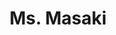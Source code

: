---
layout: place
title: "Ms. Masaki"
permalink: /arizona/cottonwood/ms-masaki.html
stateAbbr: AZ
stateName: Arizona
cityName: Cottonwood
seo:
  name: "Ms. Masaki"
  type: Restaurant
  links: https://www.msmasaki.com/
description: "Ms. Masaki serves delicious sushi in Cottonwood, Arizona. Try fresh Japanese dishes for a great dining experience. "
place_id: ChIJQ2XBd4cPLYcRcLGdEx0misY
photos:
  - name: >-
      places/ChIJQ2XBd4cPLYcRcLGdEx0misY/photos/AeeoHcLwBK9zjKhhzFB6hupa76Ebbn4IBD1gHu0-faSpNsh_4zYCZZPmmE0_eXWyvHStrUdwlb9g4nSMvRJnX3WLU1NgVICWGMor1JuXqnBOlkg-TIJTs8ZaO-7DOKbBd8x_Iionb5fnGHV0VHKqS9Ic_uY8jbfKpKs4gH_tdBy1XonI5jsGNIh9weo7u4OSCfoyUTl5u46pedRETkF-DybaRpnI22YFiXehd_K3r1B1OvM-n-vstQvncisE5G9nBybIi_Z-9AyTdFqzwz56jwZRNlJCjl7Q-EFnCjsgLTUpbP8X9ViEWYbYDlCUL-sPOvwdzpEuLyACEUidqrq30w8i07VywWLkAaWJ6csejc9vfrjInc5T7UNSEXP6lmcpHQFdq1-VLy5VWnUSwfQ5hQZ6_cC8aiwYxd7Xa9HqiClh1ce97kgU
    widthPx: 2880
    heightPx: 2160
    authorAttributions:
      - displayName: Homer Ray III
        uri: https://maps.google.com/maps/contrib/102284310296773348127
        photoUri: >-
          https://lh3.googleusercontent.com/a/ACg8ocJaq5CEdJ7f63faNFa2mty_0tFyVr0Ih_9OY79kHbvufwLmHg=s100-p-k-no-mo
    flagContentUri: >-
      https://www.google.com/local/imagery/report/?cb_client=maps_api_places.places_api&image_key=!1e10!2sCIHM0ogKEICAgICEzdCwuAE&hl=en-US
    googleMapsUri: >-
      https://www.google.com/maps/place//data=!3m4!1e2!3m2!1sCIHM0ogKEICAgICEzdCwuAE!2e10!4m2!3m1!1s0x872d0f8777c16543:0xc68a261d139db170
  - name: >-
      places/ChIJQ2XBd4cPLYcRcLGdEx0misY/photos/AeeoHcJtIc7BqL3tmZD6JbUtrgctYXEyKyUgSDDAaURZJeB74mSKc02wbm4SkucBF8JbtsaLo4JnqLwCROlxJ7rCmOj7YP6N17Yjb6roGaRleNuLJtOEZ1AH3gfyCH-NDvk65DMF9Ms8E92z9gRYimzWEzC9m-0jBAkbgErpkDA5vdsBzrn28saSC49q0ZZnLlK8VLcCKVlO0Kqa0BCStve3Dv7gYKEt84qzN5VstGFgVuIO5dbVsKqUYBe_j9OYFJjCu34I4R23zL1sqmK2U3KonftQNCFa6Of9tDQ8gPzPbZ8Y7g
    widthPx: 960
    heightPx: 540
    authorAttributions:
      - displayName: Ms. Masaki
        uri: https://maps.google.com/maps/contrib/118330472825596368578
        photoUri: >-
          https://lh3.googleusercontent.com/a-/ALV-UjWBuB25AYa9mEmQHOospGccLhcP86fMjZGSIhjZT-hcL0cyzhQ=s100-p-k-no-mo
    flagContentUri: >-
      https://www.google.com/local/imagery/report/?cb_client=maps_api_places.places_api&image_key=!1e10!2sAF1QipOO4oxqkAxfve0y6rQ6Q2o0BOO1L6jtnQWvl0rS&hl=en-US
    googleMapsUri: >-
      https://www.google.com/maps/place//data=!3m4!1e2!3m2!1sAF1QipOO4oxqkAxfve0y6rQ6Q2o0BOO1L6jtnQWvl0rS!2e10!4m2!3m1!1s0x872d0f8777c16543:0xc68a261d139db170
  - name: >-
      places/ChIJQ2XBd4cPLYcRcLGdEx0misY/photos/AeeoHcLBo7qIBsWD3s4z0Y4qpmo0yEGxVDaYpWFXHC8Xs-aEyhCnybpQMWeeao62RtuAo0PF-fPT4shNASuRH00AdwKPhxfym5nERbzW6RQOE29e70KIVw_W0vwXnB9o0zZJJl8xCHUEg-R3eYTDQDtbI1jNoHuuv-HNyPO0WTlpvWY0ZJFzLdW0cJ_bgWQ3nQb7C43IHvM9TcaYj0bbLMrHULrH63db0-2AGRvEMORZoRqfspHzoT63SF5itwVsfk0YVrUrplg15j4hnF_nY6WKQ-ilYNo_cZqc8OwlX7OdyViJ2WkJGvdcw_sMvVfNVJm2Wy_7XiqusP5uS8hA0OU_dMO4vZM2gAqmoem0poQegPEtLeyi7P-BIBo8yCOUToP0bFpiCyR4PmSSKo47tRTRSzjJiSdNLtXjqSGQKw9S2iiAs0CT
    widthPx: 4000
    heightPx: 3000
    authorAttributions:
      - displayName: Nisreen Hawley REALTOR
        uri: https://maps.google.com/maps/contrib/105293195915575368438
        photoUri: >-
          https://lh3.googleusercontent.com/a-/ALV-UjVmaKG0oE51I_PpLnpeZG_lQfyY9i2taCUUJaIaYl0L84w2rhBy4g=s100-p-k-no-mo
    flagContentUri: >-
      https://www.google.com/local/imagery/report/?cb_client=maps_api_places.places_api&image_key=!1e10!2sCIHM0ogKEICAgIDz6rzixgE&hl=en-US
    googleMapsUri: >-
      https://www.google.com/maps/place//data=!3m4!1e2!3m2!1sCIHM0ogKEICAgIDz6rzixgE!2e10!4m2!3m1!1s0x872d0f8777c16543:0xc68a261d139db170
  - name: >-
      places/ChIJQ2XBd4cPLYcRcLGdEx0misY/photos/AeeoHcJN8G_sNBDbIXUb2_5RGkz4d1FFD1YxTWkD5fNnyY44GVnfED2CvmD1-tXYU-MUFpID_86LYr4VlDErTt3B5bOVd2sfRcHlghHKQs5LXDfsY-H1jKaU86wCpYIKG_Y92lUPyRKWXPcAk6C8wt--IW6r-V9gh4KXpzYzofRNlSSKd9AWvET_Wmbhtn-vdXYrJmEtQHyFsOjTGYS8d-l1CZunw6GRTCWlPCfqbkf9fYOc9YBnPDiocayPEAIcXKMgQWypTikYABTy073l85t7LZ4GIsnKJo-A_lyiNR5V-0hNcqlBusAAvsYXukpJI1sQkWvBiBPRakAmrtzmxMnrXI28Vn0EIGCFOxbcyGQpyTIFBo5-R4NLI_xBDRPQxaPNfVuoGIWOcsJi3VZhUN3eaRqeXJ-Uosi7fnvrvJOfrJCTxZk
    widthPx: 3000
    heightPx: 2892
    authorAttributions:
      - displayName: Nisreen Hawley
        uri: https://maps.google.com/maps/contrib/114143797734614228644
        photoUri: >-
          https://lh3.googleusercontent.com/a-/ALV-UjXq931IYkJ2zas3QVo10NYKWn6keIdxEJxjK2tyFOkFIh_HWnAF=s100-p-k-no-mo
    flagContentUri: >-
      https://www.google.com/local/imagery/report/?cb_client=maps_api_places.places_api&image_key=!1e10!2sCIHM0ogKEICAgICDj_CmlQE&hl=en-US
    googleMapsUri: >-
      https://www.google.com/maps/place//data=!3m4!1e2!3m2!1sCIHM0ogKEICAgICDj_CmlQE!2e10!4m2!3m1!1s0x872d0f8777c16543:0xc68a261d139db170
  - name: >-
      places/ChIJQ2XBd4cPLYcRcLGdEx0misY/photos/AeeoHcIeYoK9_YkFnYXbLnI5oF5PO8YAHP3iOIN4_0UddCDIr-3JoPWj5V3_pI6LGDf1SaNocJyL_M0GWU8X8Wkf-1HnXyN78mIy-BXHVQGnkM4rgRzNrdcEXtYuJq2yBDHNdSeu7VeV4f1AtUkleMUdK3UvoBRON69v5KFpR5-kfDLvI3LjN9tagQNHO7L2WfZF8Ey9ohfEL_mJQG9PpFmBkeqf_76tBiG6xujazNQXHSBz28cNvrb0EhIqSKAVaRgkOEfm9Xc-g50GvtcAPxT_rL9uDCddVtXmXjLiZ1qOV_pgLQ
    widthPx: 720
    heightPx: 951
    authorAttributions:
      - displayName: Ms. Masaki
        uri: https://maps.google.com/maps/contrib/118330472825596368578
        photoUri: >-
          https://lh3.googleusercontent.com/a-/ALV-UjWBuB25AYa9mEmQHOospGccLhcP86fMjZGSIhjZT-hcL0cyzhQ=s100-p-k-no-mo
    flagContentUri: >-
      https://www.google.com/local/imagery/report/?cb_client=maps_api_places.places_api&image_key=!1e10!2sAF1QipMB2IueJ4ik-zEvYURrbD23X8VlpFkA1ssiogEr&hl=en-US
    googleMapsUri: >-
      https://www.google.com/maps/place//data=!3m4!1e2!3m2!1sAF1QipMB2IueJ4ik-zEvYURrbD23X8VlpFkA1ssiogEr!2e10!4m2!3m1!1s0x872d0f8777c16543:0xc68a261d139db170
  - name: >-
      places/ChIJQ2XBd4cPLYcRcLGdEx0misY/photos/AeeoHcKXx1uVfyiwBRILbp2Wid0BR4NMGhULZRoITFXlsZJcSL-NWoJoDMBWvYBFCZ-NcYpbeVyH0vCWuG_2gIR8oLCrvSdFu2l-FF26wjr3YzgPXGjQE4t9iXuCONdqrQkoBz4-CzlBj1psqd7g6hpYVxBsPpsdPI3m3hy_0KUsTGmsowDWxF22_TtHOlQyO8ZUgqoVbjoqM4CL1_gNOiWuXSkEa6xCLnob892N0Q9DRnmW9pV-6p75_4wo9d15b3IcCAuX1IvFIjG6yNNPpKGvH_9TzIla1EWAG7K15IF0AlXG9HhXHYcfjRGf2vFY9ozv5USde-ekHrZIbhcehID9FJzWFUGs2zLMaUP0HYYUhL8NScr__WN9usBKo586OSqKBWOOapC7nkKRFtwKb8skmsEDaP04hPZV-2zU88JwWvSFxT1V
    widthPx: 4800
    heightPx: 3600
    authorAttributions:
      - displayName: CHEF KEWL
        uri: https://maps.google.com/maps/contrib/117301761489697346563
        photoUri: >-
          https://lh3.googleusercontent.com/a-/ALV-UjWqVrQg8n3WTDYnS65_XsW3MS8aTddhqkkgsF_54k8eSX8-kV_V=s100-p-k-no-mo
    flagContentUri: >-
      https://www.google.com/local/imagery/report/?cb_client=maps_api_places.places_api&image_key=!1e10!2sCIHM0ogKEICAgICmuZbS1wE&hl=en-US
    googleMapsUri: >-
      https://www.google.com/maps/place//data=!3m4!1e2!3m2!1sCIHM0ogKEICAgICmuZbS1wE!2e10!4m2!3m1!1s0x872d0f8777c16543:0xc68a261d139db170
  - name: >-
      places/ChIJQ2XBd4cPLYcRcLGdEx0misY/photos/AeeoHcIO5QEwAAZ1l8oY7l7NAwPF97gWrzJeIA6_knNO2YBPIpak1FpqhiF14htT-NG7FyxRok2bDBTub_DZT9VbLx_t3ZF7gf0OeX7EYkE13TGscrK_H8o3mkJD-YSmryRCUqanZ8FvWCWYMngR6Z2cPAR5WB-W_UJxPSfU7vn4rWnvfMNDQq-jOVhDO_2HV7J0phZMkDs09HQEvjfaDuyYuxJ92oHblFV-UfZFv1JSDbHw9hWl0zk35FEDiCZFAx-QuivevBYClpniT_GwCv7zvmadey4p6cjxwCXK5HPfl2KWeiq3bhfSj2vibBoQJ20KOXyzABKFZtZM5nWs5NR34OKZyxcYdbUP0rJC90uqjF_HqwTdHlY9SYZ5VV_tZdYD96JsdFiXAZwBfADfCabV4mdWKuUXyOdf-hMtotBxoQGGMA
    widthPx: 4000
    heightPx: 3000
    authorAttributions:
      - displayName: Nisreen Hawley REALTOR
        uri: https://maps.google.com/maps/contrib/105293195915575368438
        photoUri: >-
          https://lh3.googleusercontent.com/a-/ALV-UjVmaKG0oE51I_PpLnpeZG_lQfyY9i2taCUUJaIaYl0L84w2rhBy4g=s100-p-k-no-mo
    flagContentUri: >-
      https://www.google.com/local/imagery/report/?cb_client=maps_api_places.places_api&image_key=!1e10!2sCIHM0ogKEICAgIDz6rzSUQ&hl=en-US
    googleMapsUri: >-
      https://www.google.com/maps/place//data=!3m4!1e2!3m2!1sCIHM0ogKEICAgIDz6rzSUQ!2e10!4m2!3m1!1s0x872d0f8777c16543:0xc68a261d139db170
  - name: >-
      places/ChIJQ2XBd4cPLYcRcLGdEx0misY/photos/AeeoHcIh6y3Th6IYQqJeh9yHaiJxv16LDZtSeWUNtAY2mCJ3qkYbif8XQsyE-o_J-6ayB3ZN_2y8gMN5eJjqTHmr9F-xSb2o7Hz9ayW4SucEIEcpweYsFWA2PCxERIDhjgHi-imORKrocoydAx0H4BEzIqq6pi6yEXZT5sZyivH6ODyzruJ2rWHpfv0tldAFc3x-1I1oJzy1Bi-GM07oBUcPFZcOXthfTnJL6byHqoOq5j8WmDRenib1QTgoGFwJ0Evu6bHdCoji85rso4231c82SZnohQiD-L2oOFrTHoShw62RMFSgQKpvCZ07jINnq74xWGoh5aL2CoS1SLyAdXfW43tGs9yQb_vmwn4EnrlqH1TjcxrRusUEHIfBJ7aYKSuzsyQ9gsbyZ7UdUEDzFU4239-ds0zlyWggZ6Wy4I6VeycRQgs5
    widthPx: 4000
    heightPx: 3000
    authorAttributions:
      - displayName: Nisreen Hawley REALTOR
        uri: https://maps.google.com/maps/contrib/105293195915575368438
        photoUri: >-
          https://lh3.googleusercontent.com/a-/ALV-UjVmaKG0oE51I_PpLnpeZG_lQfyY9i2taCUUJaIaYl0L84w2rhBy4g=s100-p-k-no-mo
    flagContentUri: >-
      https://www.google.com/local/imagery/report/?cb_client=maps_api_places.places_api&image_key=!1e10!2sCIHM0ogKEICAgIDz6tz1mwE&hl=en-US
    googleMapsUri: >-
      https://www.google.com/maps/place//data=!3m4!1e2!3m2!1sCIHM0ogKEICAgIDz6tz1mwE!2e10!4m2!3m1!1s0x872d0f8777c16543:0xc68a261d139db170
  - name: >-
      places/ChIJQ2XBd4cPLYcRcLGdEx0misY/photos/AeeoHcIOffbuiHk0K62fb6swt49ZiKOCzOqVnC8z3fx0OUXImHqMp5XwRaWmUz_NbmifhDcQiZfnN2nXRJyseHnuUWLgBplVNolJr6_sZyqynH32OW9Lxl_PRb8QjiHa0Zn1HQnH__cBUNCLiia_J6zdcMKaOaCaJKwSmJcb95aSuazHDSk_UgyE-pMtrJrKoxC8tDTayChFj7zkUPzlH6qjr6f4wLm4Y5mgAUBpFayPvpX_yNDmSwOEHLX4GjiNMhhc4_ZmnXwvogiHAf5DqMuz-YOKqDkL4xAIXjKmBhXx7OX2z2y8WTE3ZJwlPwBJ-457B-uLJowt5uW3mJHPU1yYUy26oBf_Qmlw78zH9DaifAnr-2RKyBaQBablc814o0syPQyuUDLuM2s76yvX9IrrsZ7wTffDPB2g3cJ_W2UXmKUx7A
    widthPx: 4800
    heightPx: 2700
    authorAttributions:
      - displayName: Randy Knights
        uri: https://maps.google.com/maps/contrib/118041785833089003300
        photoUri: >-
          https://lh3.googleusercontent.com/a-/ALV-UjUaljYsNi1Haf8Jb5RrCt8PFYdAZa8Ay_vhKSoJZaA6pmqW4dSudA=s100-p-k-no-mo
    flagContentUri: >-
      https://www.google.com/local/imagery/report/?cb_client=maps_api_places.places_api&image_key=!1e10!2sCIHM0ogKEICAgICkoKz4HA&hl=en-US
    googleMapsUri: >-
      https://www.google.com/maps/place//data=!3m4!1e2!3m2!1sCIHM0ogKEICAgICkoKz4HA!2e10!4m2!3m1!1s0x872d0f8777c16543:0xc68a261d139db170
  - name: >-
      places/ChIJQ2XBd4cPLYcRcLGdEx0misY/photos/AeeoHcKjsHMyFmfB2LU51dNlwcHGK-FsFQb_v8YunI7a5HZr676VDsUVkcSMtfut5gE-rH7gUwQ93_QfTMrSQJGppWP_abo4wrWZ8kh_ShV3_YdnFLudWfkKC_ydRgYO2CFA-248BSccANHgNC3FOw-l-JPfU1BNRQdmtq0vkc6a6Jca9UH_v3QcJaYMOlu6hW9NB0dEpB1jiTEZhmAvM3QpNG4yYpD2aqP26dlRrVy-aCoc1JhNUGkSzVNbCKOf3rGaVWf7k-QTDYf4mA1nhMSKdGTUwwUW_yU6UlYTVALpMQ04zRL3kk3Tyb1qy67se5Wm3IMSOEnauzrwqdgT_4eWfV-6iTSAUc6Dc4iSslQHgO2mK_y9Ak2ct-FojNQtY1V8e_eeOSzWbAhrJjNNqlVY2GNQ9Q2q4lxYcftyqtIqd2n__0Gt
    widthPx: 1422
    heightPx: 960
    authorAttributions:
      - displayName: Nisreen Hawley
        uri: https://maps.google.com/maps/contrib/103010599925935241750
        photoUri: >-
          https://lh3.googleusercontent.com/a-/ALV-UjWBzYirLlY9jkx3Xgo01T9Xzj-LVXaWfaU6eUblwUtGEu1KpCFDbg=s100-p-k-no-mo
    flagContentUri: >-
      https://www.google.com/local/imagery/report/?cb_client=maps_api_places.places_api&image_key=!1e10!2sCIHM0ogKEICAgIDU4MbauAE&hl=en-US
    googleMapsUri: >-
      https://www.google.com/maps/place//data=!3m4!1e2!3m2!1sCIHM0ogKEICAgIDU4MbauAE!2e10!4m2!3m1!1s0x872d0f8777c16543:0xc68a261d139db170
address: 654 S Main St, Cottonwood, AZ 86326, USA
street: 654 S Main St
city: Cottonwood
state: AZ
zip: '86326'
country: USA
neighborhood: null
latitude: '34.727136'
longitude: '-112.009321'
accessibility_options:
  wheelchairAccessibleParking: true
  wheelchairAccessibleEntrance: true
  wheelchairAccessibleRestroom: true
  wheelchairAccessibleSeating: true
business_status: OPERATIONAL
name: Ms. Masaki
google_maps_links:
  directionsUri: >-
    https://www.google.com/maps/dir//''/data=!4m7!4m6!1m1!4e2!1m2!1m1!1s0x872d0f8777c16543:0xc68a261d139db170!3e0
  placeUri: https://maps.google.com/?cid=14306289072620810608
  writeAReviewUri: >-
    https://www.google.com/maps/place//data=!4m3!3m2!1s0x872d0f8777c16543:0xc68a261d139db170!12e1
  reviewsUri: >-
    https://www.google.com/maps/place//data=!4m4!3m3!1s0x872d0f8777c16543:0xc68a261d139db170!9m1!1b1
  photosUri: >-
    https://www.google.com/maps/place//data=!4m3!3m2!1s0x872d0f8777c16543:0xc68a261d139db170!10e5
primary_type: Sushi Restaurant
opening_hours:
  regular:
    - 'Monday: Closed'
    - 'Tuesday: Closed'
    - 'Wednesday: 2:00 – 8:00 PM'
    - 'Thursday: 2:00 – 8:00 PM'
    - 'Friday: 2:00 – 8:00 PM'
    - 'Saturday: 2:00 – 8:00 PM'
    - 'Sunday: 2:00 – 8:00 PM'
  current:
    - 'Monday: Closed'
    - 'Tuesday: Closed'
    - 'Wednesday: 2:00 – 8:00 PM'
    - 'Thursday: 2:00 – 8:00 PM'
    - 'Friday: 2:00 – 8:00 PM'
    - 'Saturday: 2:00 – 8:00 PM'
    - 'Sunday: 2:00 – 8:00 PM'
secondary_opening_hours:
  regular:
    weekdayDescriptions: null
    type: null
  current:
    weekdayDescriptions: null
    type: null
phone: (928) 634-9744
price_level: PRICE_LEVEL_MODERATE
price_range: $20 &ndash; $30
rating: '4.3'
rating_count: 0
website: https://www.msmasaki.com/
reviews: null
parking_options: null
payment_options: null
allow_dogs: null
curbside_pickup: null
delivery: null
dine_in: null
good_for_children: null
good_for_groups: null
good_for_sports: null
live_music: null
menu_for_children: null
outdoor_seating: null
reservable: null
restroom: null
serves_beer: null
serves_breakfast: null
serves_brunch: null
serves_cocktails: null
serves_coffee: null
serves_dinner: null
serves_dessert: null
serves_lunch: null
serves_vegetarian_food: null
serves_wine: null
takeout: null
update_category: essentials
summary: null

---